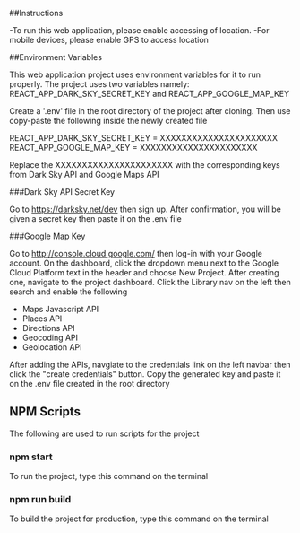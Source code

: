 ##Instructions

-To run this web application, please enable accessing of location.
-For mobile devices, please enable GPS to access location

##Environment Variables

This web application project uses environment variables for it to run properly. 
The project uses two variables namely: REACT_APP_DARK_SKY_SECRET_KEY and REACT_APP_GOOGLE_MAP_KEY

Create a '.env' file in the root directory of the project after cloning. Then use copy-paste the following inside the newly created file

REACT_APP_DARK_SKY_SECRET_KEY = XXXXXXXXXXXXXXXXXXXXXX
REACT_APP_GOOGLE_MAP_KEY = XXXXXXXXXXXXXXXXXXXXXX

Replace the XXXXXXXXXXXXXXXXXXXXXX with the corresponding keys from Dark Sky API and Google Maps API

###Dark Sky API Secret Key

Go to https://darksky.net/dev then sign up. After confirmation, you will be given a secret key then paste it on the .env file

###Google Map Key 

Go to http://console.cloud.google.com/ then log-in with your Google account. On the dashboard, click the dropdown menu next to the Google Cloud Platform text in the header and choose New Project. After creating one, navigate to the project dashboard. Click the Library nav on the left then search and enable the following
 - Maps Javascript API
 - Places API
 - Directions API
 - Geocoding API
 - Geolocation API
 
 After adding the APIs, navgiate to the credentials link on the left navbar then click the "create credentials" button. Copy the generated key and paste it on the .env file created in the root directory
 
 ## NPM Scripts
 
 The following are used to run scripts for the project 
 
 ### npm start
 
 To run the project, type this command on the terminal
 
  ### npm run build
 
 To build the project for production, type this command on the terminal
 
 
